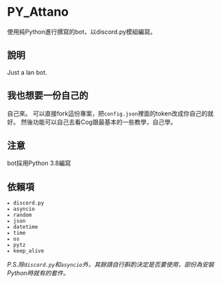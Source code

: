 # PY_Attano
使用純Python進行撰寫的bot，以discord.py模組編寫。

## 說明
Just a lan bot.

## 我也想要一份自己的
自己來。
可以直接fork這份專案，把`config.json`裡面的token改成你自己的就好。
然後功能可以自己去看Cog跟最基本的一些教學，自己學。

## 注意
bot採用Python 3.8編寫

## 依賴項
```
▸ discord.py
▸ asyncio
▸ random
▸ json
▸ datetime
▸ time
▸ os
▸ pytz
▸ keep_alive
```
_P.S.除`discord.py`和`asyncio`外，其餘請自行斟酌決定是否要使用，部份為安裝Python時就有的套件。_